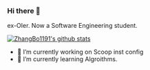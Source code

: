 ### Hi there 👋 

ex-OIer. Now a Software Engineering student. 

[![ZhangBo1191's github stats](https://github-readme-stats.vercel.app/api?username=Lutra-Fs)](https://github.com/anuraghazra/github-readme-stats)


- 🔭 I’m currently working on Scoop inst config
- 🌱 I’m currently learning Algroithms.
<!--
**ZhangBo1191/ZhangBo1191** is a ✨ _special_ ✨ repository because its `README.md` (this file) appears on your GitHub profile.

Here are some ideas to get you started:



- 👯 I’m looking to collaborate on ...
- 🤔 I’m looking for help with ...
- 💬 Ask me about ...
- 📫 How to reach me: ...
- 😄 Pronouns: ...
- ⚡ Fun fact: ...
-->
